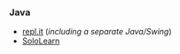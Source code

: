 ### Java

* [repl.it](https://repl.it) (_including a separate Java/Swing_)
* [SoloLearn](https://code.sololearn.com/#java)


